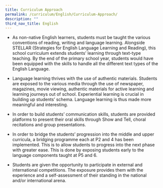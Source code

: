 ```yaml
---
title: Curriculum Approach
permalink: /curriculum/English/Curriculum-Approach/
description: ""
third_nav_title: English
---
```

*   As non-native English learners, students must be taught the various conventions of reading, writing and language learning. Alongside STELLAR (Strategies for English Language Learning and Reading), this school curriculum extends students’ learning through text-type teaching. By the end of the primary school year, students would have been equipped with the skills to handle all the different text types of the English Language.

  

*   Language learning thrives with the use of authentic materials. Students are exposed to the various media through the use of newspaper, magazines, movie viewing, authentic materials for active learning and learning journeys out of school. Experiential learning is crucial in building up students’ schema. Language learning is thus made more meaningful and interesting.

  

*   In order to build students’ communication skills, students are provided platforms to present their oral skills through Show and Tell, choral recitations and group presentations.

  

*   In order to bridge the students’ progression into the middle and upper curricula, a bridging programme each at P2 and 4 has been implemented. This is to allow students to progress into the next phase with greater ease. This is done by exposing students early to the language components taught at P5 and 6.

  

*   Students are given the opportunity to participate in external and international competitions. The exposure provides them with the experience and a self-assessment of their standing in the national and/or international arena.